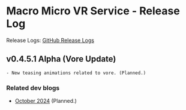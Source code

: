 # Macro Micro VR Service - Release Log
Release Logs: [GitHub Release Logs](https://github.com/xavier150/MMVS/wiki/Release-logs)


##  v0.4.5.1 Alpha (Vore Update)
    - New teasing animations related to vore. (Planned.)


### Related dev blogs
- [October 2024](https://www.bleuraven.fr/mmvs/devblog/october-2024) (Planned.)

